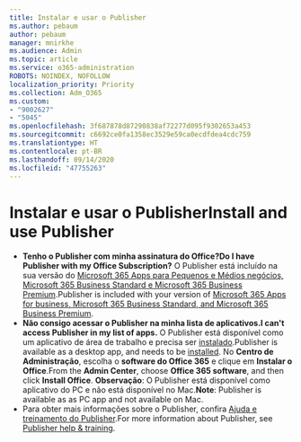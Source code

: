 ```yaml
---
title: Instalar e usar o Publisher
ms.author: pebaum
author: pebaum
manager: mnirkhe
ms.audience: Admin
ms.topic: article
ms.service: o365-administration
ROBOTS: NOINDEX, NOFOLLOW
localization_priority: Priority
ms.collection: Adm_O365
ms.custom:
- "9002627"
- "5045"
ms.openlocfilehash: 3f687878d87290838af72277d095f9302653a453
ms.sourcegitcommit: c6692ce0fa1358ec3529e59ca0ecdfdea4cdc759
ms.translationtype: HT
ms.contentlocale: pt-BR
ms.lasthandoff: 09/14/2020
ms.locfileid: "47755263"
---
```

# <a name="install-and-use-publisher"></a><span data-ttu-id="bde06-102">Instalar e usar o Publisher</span><span class="sxs-lookup"><span data-stu-id="bde06-102">Install and use Publisher</span></span>

- <span data-ttu-id="bde06-103">**Tenho o Publisher com minha assinatura do Office?**</span><span class="sxs-lookup"><span data-stu-id="bde06-103">**Do I have Publisher with my Office Subscription?**</span></span> <span data-ttu-id="bde06-104">O Publisher está incluído na sua versão do [Microsoft 365 Apps para Pequenos e Médios negócios, Microsoft 365 Business Standard e Microsoft 365 Business Premium](https://products.office.com/compare-all-microsoft-office-products?activetab=tab:primaryr2).</span><span class="sxs-lookup"><span data-stu-id="bde06-104">Publisher is included with your version of [Microsoft 365 Apps for business, Microsoft 365 Business Standard, and Microsoft 365 Business Premium](https://products.office.com/compare-all-microsoft-office-products?activetab=tab:primaryr2).</span></span>
- <span data-ttu-id="bde06-105">**Não consigo acessar o Publisher na minha lista de aplicativos.**</span><span class="sxs-lookup"><span data-stu-id="bde06-105">**I can't access Publisher in my list of apps.**</span></span>  <span data-ttu-id="bde06-106">O Publisher está disponível como um aplicativo de área de trabalho e precisa ser [instalado](https://support.office.com/article/Install-Office-apps-from-Office-365-dcf2d841-dac7-455b-9a77-fc8f7ee92702).</span><span class="sxs-lookup"><span data-stu-id="bde06-106">Publisher is available as a desktop app, and needs to be [installed](https://support.office.com/article/Install-Office-apps-from-Office-365-dcf2d841-dac7-455b-9a77-fc8f7ee92702).</span></span> <span data-ttu-id="bde06-107">No **Centro de Administração**, escolha o **software do Office 365** e clique em **Instalar o Office**.</span><span class="sxs-lookup"><span data-stu-id="bde06-107">From the **Admin Center**, choose **Office 365 software**, and then click **Install Office**.</span></span> <span data-ttu-id="bde06-108">**Observação**: O Publisher está disponível como aplicativo do PC e não está disponível no Mac.</span><span class="sxs-lookup"><span data-stu-id="bde06-108">**Note**: Publisher is available as as PC app and not available on Mac.</span></span>
- <span data-ttu-id="bde06-109">Para obter mais informações sobre o Publisher, confira [Ajuda e treinamento do Publisher](https://support.office.com/publisher).</span><span class="sxs-lookup"><span data-stu-id="bde06-109">For more information about Publisher, see [Publisher help & training](https://support.office.com/publisher).</span></span>
